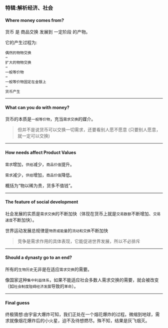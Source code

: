 ### 特辑:解析经济、社会

#### Where money comes from?

货币 是 商品交换 发展到 一定阶段 的产物。

它的产生过程为:

```
偶然的物物交换
⇒
扩大的物物交换
⇒
一般等价物
⇒
一般等价物固定在金银上
⇒
货币产生
```
___

#### What can you do with money?

货币的本质是`一般等价物`，充当`需求交换`的媒介。

> 但并不是说货币可以交换一切需求，还要看别人愿不愿意 (只要别人愿意，就一定可以交换)

___

#### How needs affect Product Values

`需求`增加，`供给`减少，`商品价值`提升。

`需求`减少，`供给`增加，`商品价值`降低。

概括为“物以稀为贵，货多不值钱”。

___

#### The feature of social development

社会发展的实质是`需求交换`的不断加快（体现在货币上就是`交易数额`不断增加、`交易速度`不断加快）。

世界运动发展总规律是`物质或能量`的`流动和交换`不断加快

> 竞争是需求作用的具体表现，它能促进世界发展，所以不必排斥

___

#### Should a dynasty go to an end?

所有的`生物历史`无非是在适应`需求交换`的需要。

像国家这种`集中利益体系`，如果不能适应社会多数人需求交换的需要，就会被改变（如`社会制度阻碍经济发展`导致的`革命`）。

___

#### Final guess

终极猜想:由宇宙大爆炸可知，我们正处在一个烟花爆炸的过程。微缩到地球，需求就像烟花爆炸后的小火星，迫不及待想燃尽。殊不知，结果是灰飞烟灭。